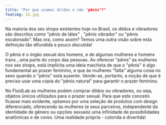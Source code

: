 ```yaml
---
title: "Por que usamos dildos e não "pênis"?"
featimg: 12.jpg
---
```

Na maioria dos sex shops existentes hoje no Brasil, os dildos e vibradores são descritos como "pênis de látex" , "pênis vibrador" ou "pênis escalonado". Mas ora, como assim? Temos uma outra visão sobre esta definição tão difundida e pouco discutida!

O pênis é o órgão sexual dos homens, e de algumas mulheres e homens trans , uma parte do corpo das pessoas. Ao oferecer "pênis" às mulheres nos sex shops, está implícita uma ideia machista de que o "pênis" é algo fundamental ao prazer feminino, e que às mulheres "falta" alguma coisa no sexo quando o "pênis" está ausente. Vende-se, portanto, a noção de que é preciso usar uma cópia do "pênis natural" para garantir o prazer feminino.

No FluidLab as mulheres podem comprar dildos ou vibradores, ou seja, objetos únicos utilizados para o prazer sexual. Para que este conceito ficasse mais evidente, optamos por uma seleção de produtos com design diferenciado, oferecendo às mulheres (e seus parceiros, independente da identidade de gênero ou opções sexuais) uma infinidade de possibilidades anatômicas e de cores. Uma realidade própria - colorida e divertida!
